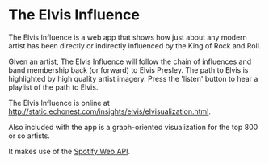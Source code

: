 # The Elvis Influence

The Elvis Influence is a web app that shows how just about any modern
artist has been directly or indirectly influenced by the King of Rock and Roll.

Given an artist, The Elvis Influence will follow the chain of influences and
band membership back (or forward) to Elvis Presley. The path to Elvis is
highlighted by high quality artist imagery. Press the 'listen' button to hear a
playlist of the path to Elvis.

The Elvis Influence is online at http://static.echonest.com/insights/elvis/elvisualization.html.

Also included with the app is a graph-oriented visualization for the top
800 or so artists.

It makes use of the [Spotify Web API](https://developer.spotify.com/web-api/).


